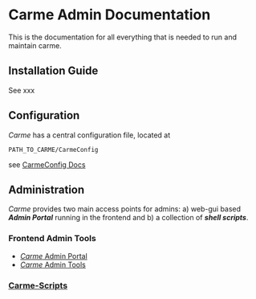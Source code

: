 # Carme Admin Documentation

This is the documentation for all everything that is needed to run and maintain carme.

## Installation Guide
See xxx

## Configuration
*Carme* has a central configuration file, located at
```
PATH_TO_CARME/CarmeConfig
```
see [CarmeConfig Docs](CarmeConfig.md)

## Administration
*Carme* provides two main access points for admins: a) web-gui based ***Admin Portal*** running in the frontend and b) a collection of ***shell scripts***.

### Frontend Admin Tools
* [*Carme* Admin Portal](admin-portal.md)
* [*Carme* Admin Tools](admin-tools.md)



### [Carme-Scripts](Carme-Scripts-Doc/README.md)
